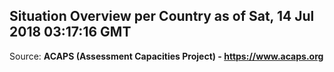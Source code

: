 ## Situation Overview per Country as of Sat, 14 Jul 2018 03:17:16 GMT

Source: **ACAPS (Assessment Capacities Project) - https://www.acaps.org**